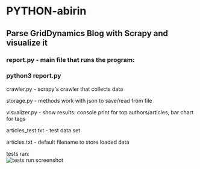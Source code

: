 # PYTHON-abirin

## Parse GridDynamics Blog with Scrapy and visualize it

### report.py - main file that runs the program:
### python3 report.py


crawler.py - scrapy's crawler that collects data

storage.py - methods work with json to save/read from file

visualizer.py - show results: console print for top authors/articles, bar chart for tags

articles_test.txt - test data set

articles.txt - default filename to store loaded data

tests ran:  
![tests run screenshot](tests_run.png)